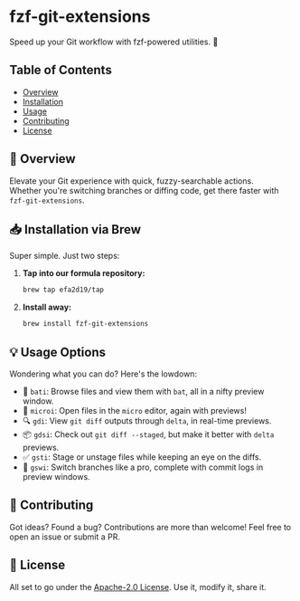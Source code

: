 # fzf-git-extensions

Speed up your Git workflow with fzf-powered utilities. 🚀

## Table of Contents
- [Overview](#-overview)
- [Installation](#-installation-via-brew)
- [Usage](#-usage-options)
- [Contributing](#-contributing)
- [License](#-license)

## 🔎 Overview

Elevate your Git experience with quick, fuzzy-searchable actions.\
Whether you're switching branches or diffing code, get there faster with `fzf-git-extensions`.

## 📥 Installation via Brew

Super simple. Just two steps:

1. **Tap into our formula repository:**

    ```bash
    brew tap efa2d19/tap
    ```

2. **Install away:**

    ```bash
    brew install fzf-git-extensions
    ```

## 💡 Usage Options

Wondering what you can do? Here's the lowdown:

- 📂 `bati`: Browse files and view them with `bat`, all in a nifty preview window.
- 📝 `microi`: Open files in the `micro` editor, again with previews!
- 🔍 `gdi`: View `git diff` outputs through `delta`, in real-time previews.
- 📦 `gdsi`: Check out `git diff --staged`, but make it better with `delta` previews.
- ✅ `gsti`: Stage or unstage files while keeping an eye on the diffs.
- 🔄 `gswi`: Switch branches like a pro, complete with commit logs in preview windows.

## 🌟 Contributing

Got ideas? Found a bug? Contributions are more than welcome! Feel free to open an issue or submit a PR.

## 📝 License

All set to go under the [Apache-2.0 License](/LICENSE). Use it, modify it, share it.
